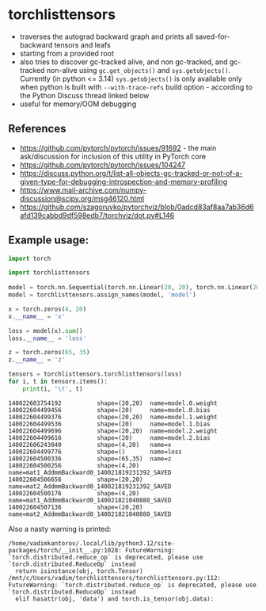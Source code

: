 # torchlisttensors
- traverses the autograd backward graph and prints all saved-for-backward tensors and leafs
- starting from a provided root
- also tries to discover gc-tracked alive, and non gc-tracked, and gc-tracked non-alive using `gc.get_objects()` and `sys.getobjects()`. Currently (in python <= 3.14) `sys.getobjects()` is only available only when python is built with `--with-trace-refs` build option - according to the Python Discuss thread linked below
- useful for memory/OOM debugging

## References
- https://github.com/pytorch/pytorch/issues/91692 - the main ask/discussion for inclusion of this utility in PyTorch core
- https://github.com/pytorch/pytorch/issues/104247
- https://discuss.python.org/t/list-all-objects-gc-tracked-or-not-of-a-given-type-for-debugging-introspection-and-memory-profiling
- https://www.mail-archive.com/numpy-discussion@scipy.org/msg46120.html
- https://github.com/szagoruyko/pytorchviz/blob/0adcd83af8aa7ab36d6afd139cabbd9df598edb7/torchviz/dot.py#L146

## Example usage:
```python
import torch

import torchlisttensors
    
model = torch.nn.Sequential(torch.nn.Linear(20, 20), torch.nn.Linear(20, 20), torch.nn.Linear(20, 20))
model = torchlisttensors.assign_names(model, 'model')

x = torch.zeros(4, 20)
x.__name__ = 'x'

loss = model(x).sum()
loss.__name__ = 'loss'

z = torch.zeros(65, 35)
z.__name__ = 'z'

tensors = torchlisttensors.torchlisttensors(loss)
for i, t in tensors.items():
    print(i, '\t', t)
```

```
140022603754192          shape=(20,20)  name=model.0.weight
140022604499456          shape=(20)     name=model.0.bias
140022604499376          shape=(20,20)  name=model.1.weight
140022604499536          shape=(20)     name=model.1.bias
140022604499696          shape=(20,20)  name=model.2.weight
140022604499616          shape=(20)     name=model.2.bias
140022606243040          shape=(4,20)   name=x
140022604499776          shape=()       name=loss
140022604500336          shape=(65,35)  name=z
140022604500256          shape=(4,20)   name=mat1_AddmmBackward0_140021819231392_SAVED
140022604506656          shape=(20,20)  name=mat2_AddmmBackward0_140021819231392_SAVED
140022604500176          shape=(4,20)   name=mat1_AddmmBackward0_140021821040880_SAVED
140022604507136          shape=(20,20)  name=mat2_AddmmBackward0_140021821040880_SAVED
```

Also a nasty warning is printed:
```
/home/vadimkantorov/.local/lib/python3.12/site-packages/torch/__init__.py:1028: FutureWarning: `torch.distributed.reduce_op` is deprecated, please use `torch.distributed.ReduceOp` instead
  return isinstance(obj, torch.Tensor)
/mnt/c/Users/vadim/torchlisttensors/torchlisttensors.py:112: FutureWarning: `torch.distributed.reduce_op` is deprecated, please use `torch.distributed.ReduceOp` instead
  elif hasattr(obj, 'data') and torch.is_tensor(obj.data):
```
